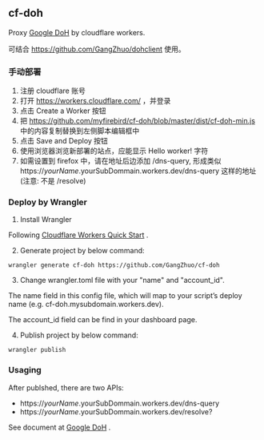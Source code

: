 ## cf-doh

Proxy [Google DoH](https://developers.google.com/speed/public-dns/docs/doh) by cloudflare workers.

可结合 https://github.com/GangZhuo/dohclient 使用。 

### 手动部署

1. 注册 cloudflare 账号
2. 打开 https://workers.cloudflare.com/ ，并登录
3. 点击 Create a Worker 按钮
4. 把 https://github.com/myfirebird/cf-doh/blob/master/dist/cf-doh-min.js 中的内容复制替换到左侧脚本编辑框中
5. 点击 Save and Deploy 按钮
6. 使用浏览器浏览新部署的站点，应能显示 Hello worker! 字符
7. 如需设置到 firefox 中，请在地址后边添加 /dns-query, 形成类似 https://$yourName.$yourSubDommain.workers.dev/dns-query 这样的地址 (注意: 不是 /resolve)

### Deploy by Wrangler

1. Install Wrangler

Following [Cloudflare Workers Quick Start](https://developers.cloudflare.com/workers/quickstart/) .

2. Generate project by below command:

```
wrangler generate cf-doh https://github.com/GangZhuo/cf-doh
```

3. Change wrangler.toml file with your "name" and "account_id".

The name field in this config file, which will map to your script’s deploy name 
(e.g. cf-doh.mysubdomain.workers.dev).

The account_id field can be find in your dashboard page.

4. Publish project by below command:

```
wrangler publish
```

### Usaging

After publshed, there are two APIs:

* https://$yourName.$yourSubDommain.workers.dev/dns-query
* https://$yourName.$yourSubDommain.workers.dev/resolve?

See document at [Google DoH](https://developers.google.com/speed/public-dns/docs/doh) .

